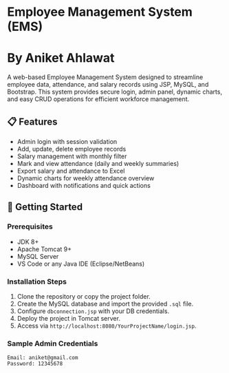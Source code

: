 # Employee Management System (EMS)
# By Aniket Ahlawat 

A web-based Employee Management System designed to streamline employee data, attendance, and salary records using JSP, MySQL, and Bootstrap. This system provides secure login, admin panel, dynamic charts, and easy CRUD operations for efficient workforce management.


## 📋 Features

- Admin login with session validation
- Add, update, delete employee records
- Salary management with monthly filter
- Mark and view attendance (daily and weekly summaries)
- Export salary and attendance to Excel
- Dynamic charts for weekly attendance overview
- Dashboard with notifications and quick actions

## 🚀 Getting Started

### Prerequisites

- JDK 8+
- Apache Tomcat 9+
- MySQL Server
- VS Code or any Java IDE (Eclipse/NetBeans)

### Installation Steps

1. Clone the repository or copy the project folder.
2. Create the MySQL database and import the provided `.sql` file.
3. Configure `dbconnection.jsp` with your DB credentials.
4. Deploy the project in Tomcat server.
5. Access via `http://localhost:8080/YourProjectName/login.jsp`.

### Sample Admin Credentials

```text
Email: aniket@gmail.com
Password: 12345678

